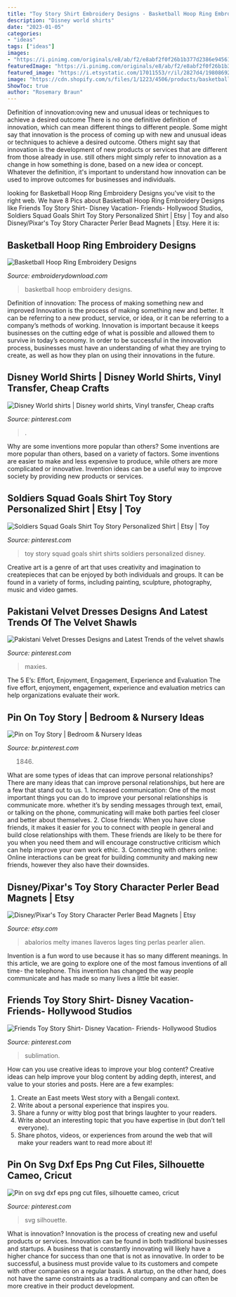 ```yaml
---
title: "Toy Story Shirt Embroidery Designs - Basketball Hoop Ring Embroidery Designs"
description: "Disney world shirts"
date: "2023-01-05"
categories:
- "ideas"
tags: ["ideas"]
images:
- "https://i.pinimg.com/originals/e8/ab/f2/e8abf2f0f26b1b377d2386e94561341b.jpg"
featuredImage: "https://i.pinimg.com/originals/e8/ab/f2/e8abf2f0f26b1b377d2386e94561341b.jpg"
featured_image: "https://i.etsystatic.com/17011553/r/il/2827d4/1980869222/il_794xN.1980869222_2cte.jpg"
image: "https://cdn.shopify.com/s/files/1/1223/4506/products/basketball-hoop_grande.jpg?v=1484585335"
ShowToc: true
author: "Rosemary Braun"
---
```



Definition of innovation:oving new and unusual ideas or techniques to achieve a desired outcome
There is no one definitive definition of innovation, which can mean different things to different people. Some might say that innovation is the process of coming up with new and unusual ideas or techniques to achieve a desired outcome. Others might say that innovation is the development of new products or services that are different from those already in use. still others might simply refer to innovation as a change in how something is done, based on a new idea or concept. Whatever the definition, it's important to understand how innovation can be used to improve outcomes for businesses and individuals.

	

		
looking for Basketball Hoop Ring Embroidery Designs you've visit to the right web. We have 8 Pics about Basketball Hoop Ring Embroidery Designs like Friends Toy Story Shirt- Disney Vacation- Friends- Hollywood Studios, Soldiers Squad Goals Shirt Toy Story Personalized Shirt | Etsy | Toy and also Disney/Pixar&#039;s Toy Story Character Perler Bead Magnets | Etsy. Here it is:
		
    
## Basketball Hoop Ring Embroidery Designs

<img loading=lazy src="https://cdn.shopify.com/s/files/1/1223/4506/products/basketball-hoop_grande.jpg?v=1484585335" onerror="this.onerror=null;this.src='https://tse4.mm.bing.net/th?id=OIP.dKcHJR4f7cJzLWTqU2oeLAHaHa&amp;pid=15.1';" alt="Basketball Hoop Ring Embroidery Designs">

_Source: embroiderydownload.com_

>basketball hoop embroidery designs. 

	

Definition of innovation: The process of making something new and improved
Innovation is the process of making something new and better. It can be referring to a new product, service, or idea, or it can be referring to a company’s methods of working. Innovation is important because it keeps businesses on the cutting edge of what is possible and allowed them to survive in today’s economy. In order to be successful in the innovation process, businesses must have an understanding of what they are trying to create, as well as how they plan on using their innovations in the future.

    
## Disney World Shirts | Disney World Shirts, Vinyl Transfer, Cheap Crafts

<img loading=lazy src="https://i.pinimg.com/originals/88/6a/2b/886a2b7a46b7e761b22af45105b62bf9.jpg" onerror="this.onerror=null;this.src='https://tse2.mm.bing.net/th?id=OIP.sw4QjBYzNHHvRzpk0wKlLwHaDw&amp;pid=15.1';" alt="Disney World shirts | Disney world shirts, Vinyl transfer, Cheap crafts">

_Source: pinterest.com_

>. 

	

Why are some inventions more popular than others?
Some inventions are more popular than others, based on a variety of factors. Some inventions are easier to make and less expensive to produce, while others are more complicated or innovative. Invention ideas can be a useful way to improve society by providing new products or services.

    
## Soldiers Squad Goals Shirt Toy Story Personalized Shirt | Etsy | Toy

<img loading=lazy src="https://i.pinimg.com/736x/20/09/7a/20097a929bbb8a3e286b49fd306fab09.jpg" onerror="this.onerror=null;this.src='https://tse2.mm.bing.net/th?id=OIP.wYYoFg3sWBys0ykR0SZ5eAHaHa&amp;pid=15.1';" alt="Soldiers Squad Goals Shirt Toy Story Personalized Shirt | Etsy | Toy">

_Source: pinterest.com_

>toy story squad goals shirt shirts soldiers personalized disney. 

	

Creative art is a genre of art that uses creativity and imagination to createpieces that can be enjoyed by both individuals and groups. It can be found in a variety of forms, including painting, sculpture, photography, music and video games.

    
## Pakistani Velvet Dresses Designs And Latest Trends Of The Velvet Shawls

<img loading=lazy src="https://i.pinimg.com/736x/24/e7/68/24e768ff9b99ff050fb19ac1735f0f34.jpg" onerror="this.onerror=null;this.src='https://tse3.mm.bing.net/th?id=OIP.V6OmjbCw4f389bNeTFagxwHaKH&amp;pid=15.1';" alt="Pakistani Velvet Dresses Designs and Latest Trends of the velvet shawls">

_Source: pinterest.com_

>maxies. 

	

The 5 E’s: Effort, Enjoyment, Engagement, Experience and Evaluation
The five effort, enjoyment, engagement, experience and evaluation metrics can help organizations evaluate their work.

    
## Pin On Toy Story | Bedroom &amp; Nursery Ideas

<img loading=lazy src="https://i.pinimg.com/736x/64/c0/66/64c066e8ae9f0aa362a0788d456deaa4.jpg" onerror="this.onerror=null;this.src='https://tse1.mm.bing.net/th?id=OIP.StImIfgkMYKqR1al3ifQ-wHaGB&amp;pid=15.1';" alt="Pin on Toy Story | Bedroom &amp; Nursery Ideas">

_Source: br.pinterest.com_

>1846. 

	

What are some types of ideas that can improve personal relationships?
There are many ideas that can improve personal relationships, but here are a few that stand out to us. 1. Increased communication: One of the most important things you can do to improve your personal relationships is communicate more. whether it’s by sending messages through text, email, or talking on the phone, communicating will make both parties feel closer and better about themselves. 2. Close friends: When you have close friends, it makes it easier for you to connect with people in general and build close relationships with them. These friends are likely to be there for you when you need them and will encourage constructive criticism which can help improve your own work ethic. 3. Connecting with others online: Online interactions can be great for building community and making new friends, however they also have their downsides.

    
## Disney/Pixar&#039;s Toy Story Character Perler Bead Magnets | Etsy

<img loading=lazy src="https://i.etsystatic.com/17011553/r/il/2827d4/1980869222/il_794xN.1980869222_2cte.jpg" onerror="this.onerror=null;this.src='https://tse3.mm.bing.net/th?id=OIP.agWMTSD2TWBZDNUoaOe2CQHaJq&amp;pid=15.1';" alt="Disney/Pixar&#039;s Toy Story Character Perler Bead Magnets | Etsy">

_Source: etsy.com_

>abalorios melty imanes llaveros lages ting perlas pearler alien. 

	

Invention is a fun word to use because it has so many different meanings. In this article, we are going to explore one of the most famous inventions of all time- the telephone. This invention has changed the way people communicate and has made so many lives a little bit easier.

    
## Friends Toy Story Shirt- Disney Vacation- Friends- Hollywood Studios

<img loading=lazy src="https://i.pinimg.com/originals/e8/ab/f2/e8abf2f0f26b1b377d2386e94561341b.jpg" onerror="this.onerror=null;this.src='https://tse4.mm.bing.net/th?id=OIP.bizqAivuiBB3nS5advoK8wHaG8&amp;pid=15.1';" alt="Friends Toy Story Shirt- Disney Vacation- Friends- Hollywood Studios">

_Source: pinterest.com_

>sublimation. 

	

How can you use creative ideas to improve your blog content?
Creative ideas can help improve your blog content by adding depth, interest, and value to your stories and posts. Here are a few examples:
1. Create an East meets West story with a Bengali context.
2. Write about a personal experience that inspires you.
3. Share a funny or witty blog post that brings laughter to your readers.
4. Write about an interesting topic that you have expertise in (but don’t tell everyone).  
5. Share photos, videos, or experiences from around the web that will make your readers want to read more about it!

    
## Pin On Svg Dxf Eps Png Cut Files, Silhouette Cameo, Cricut

<img loading=lazy src="https://i.pinimg.com/originals/e8/85/ac/e885ac53a799c0cec5d9020abb1afd56.jpg" onerror="this.onerror=null;this.src='https://tse1.mm.bing.net/th?id=OIP.PJBgaP5xre25Tck0hhNh7AHaFj&amp;pid=15.1';" alt="Pin on svg dxf eps png cut files, silhouette cameo, cricut">

_Source: pinterest.com_

>svg silhouette. 

	

What is innovation?
Innovation is the process of creating new and useful products or services. Innovation can be found in both traditional businesses and startups. A business that is constantly innovating will likely have a higher chance for success than one that is not as innovative. In order to be successful, a business must provide value to its customers and compete with other companies on a regular basis. A startup, on the other hand, does not have the same constraints as a traditional company and can often be more creative in their product development.

